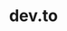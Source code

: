 ---
facebook: https://facebook.com/ThePracticalDev
git: https://github.com/ThePracticalDev
instagram: https://instagram.com/ThePracticalDev
logohandle: devto
sort: devto
title: dev.to
twitter: https://x.com/ThePracticalDev
website: https://dev.to/
---